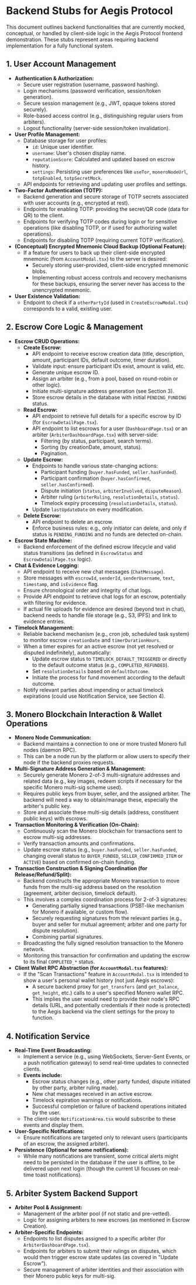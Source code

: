 # Backend Stubs for Aegis Protocol

This document outlines backend functionalities that are currently mocked, conceptual, or handled by client-side logic in the Aegis Protocol frontend demonstration. These stubs represent areas requiring backend implementation for a fully functional system.

## 1. User Account Management

*   **Authentication & Authorization:**
    *   Secure user registration (username, password hashing).
    *   Login mechanisms (password verification, session/token generation).
    *   Secure session management (e.g., JWT, opaque tokens stored securely).
    *   Role-based access control (e.g., distinguishing regular users from arbiters).
    *   Logout functionality (server-side session/token invalidation).
*   **User Profile Management:**
    *   Database storage for user profiles:
        *   `id`: Unique user identifier.
        *   `username`: User's chosen display name.
        *   `reputationScore`: Calculated and updated based on escrow history.
        *   `settings`: Persisting user preferences like `useTor`, `moneroNodeUrl`, `totpEnabled`, `totpSecretMock`.
    *   API endpoints for retrieving and updating user profiles and settings.
*   **Two-Factor Authentication (TOTP):**
    *   Backend generation and secure storage of TOTP secrets associated with user accounts (e.g., encrypted at rest).
    *   Endpoints for enabling TOTP: providing the secret/QR code (data for QR) to the client.
    *   Endpoints for verifying TOTP codes during login or for sensitive operations (like disabling TOTP, or if used for authorizing wallet operations).
    *   Endpoints for disabling TOTP (requiring current TOTP verification).
*   **(Conceptual) Encrypted Mnemonic Cloud Backup (Optional Feature):**
    *   If a feature for users to back up their client-side encrypted mnemonic (from `AccountModal.tsx`) to the server is desired:
        *   Securely storing user-provided, client-side encrypted mnemonic blobs.
        *   Implementing robust access controls and recovery mechanisms for these backups, ensuring the server never has access to the unencrypted mnemonic.
*   **User Existence Validation:**
    *   Endpoint to check if a `otherPartyId` (used in `CreateEscrowModal.tsx`) corresponds to a valid, existing user.

## 2. Escrow Core Logic & Management

*   **Escrow CRUD Operations:**
    *   **Create Escrow:**
        *   API endpoint to receive escrow creation data (title, description, amount, participant IDs, default outcome, timer duration).
        *   Validate input: ensure participant IDs exist, amount is valid, etc.
        *   Generate unique escrow ID.
        *   Assign an arbiter (e.g., from a pool, based on round-robin or other logic).
        *   Initiate multi-signature address generation (see Section 3).
        *   Store escrow details in the database with initial `PENDING_FUNDING` status.
    *   **Read Escrow:**
        *   API endpoint to retrieve full details for a specific escrow by ID (for `EscrowDetailPage.tsx`).
        *   API endpoint to list escrows for a user (`DashboardPage.tsx`) or an arbiter (`ArbiterDashboardPage.tsx`) with server-side:
            *   Filtering (by status, participant, search terms).
            *   Sorting (by creationDate, amount, status).
            *   Pagination.
    *   **Update Escrow:**
        *   Endpoints to handle various state-changing actions:
            *   Participant funding (`buyer.hasFunded`, `seller.hasFunded`).
            *   Participant confirmation (`buyer.hasConfirmed`, `seller.hasConfirmed`).
            *   Dispute initiation (`status`, `arbiterInvolved`, `disputeReason`).
            *   Arbiter ruling (`arbiterRuling`, `resolutionDetails`, `status`).
            *   Timelock expiry processing (`resolutionDetails`, `status`).
        *   Update `lastUpdateDate` on every modification.
    *   **Delete Escrow:**
        *   API endpoint to delete an escrow.
        *   Enforce business rules: e.g., only initiator can delete, and only if status is `PENDING_FUNDING` and no funds are detected on-chain.
*   **Escrow State Machine:**
    *   Backend enforcement of the defined escrow lifecycle and valid status transitions (as defined in `EscrowStatus` and `EscrowDetailPage.tsx` logic).
*   **Chat & Evidence Logging:**
    *   API endpoint to receive new chat messages (`ChatMessage`).
    *   Store messages with `escrowId`, `senderId`, `senderUsername`, `text`, `timestamp`, and `isEvidence` flag.
    *   Ensure chronological order and integrity of chat logs.
    *   Provide API endpoint to retrieve chat logs for an escrow, potentially with filtering for evidence.
    *   If actual file uploads for evidence are desired (beyond text in chat), backend needs to handle file storage (e.g., S3, IPFS) and link to evidence entries.
*   **Timelock Management:**
    *   Reliable backend mechanism (e.g., cron job, scheduled task system) to monitor escrow `creationDate` and `timerDurationHours`.
    *   When a timer expires for an active escrow (not yet resolved or disputed indefinitely), automatically:
        *   Update escrow status to `TIMELOCK_DEFAULT_TRIGGERED` or directly to the default outcome status (e.g., `COMPLETED_REFUNDED`).
        *   Set `resolutionDetails` based on `defaultOutcome`.
        *   Initiate the process for fund movement according to the default outcome.
    *   Notify relevant parties about impending or actual timelock expirations (could use Notification Service, see Section 4).

## 3. Monero Blockchain Interaction & Wallet Operations

*   **Monero Node Communication:**
    *   Backend maintains a connection to one or more trusted Monero full nodes (daemon RPC).
    *   This can be a node run by the platform or allow users to specify their node if the backend proxies requests.
*   **Multi-Signature Address Generation & Management:**
    *   Securely generate Monero 2-of-3 multi-signature addresses and related data (e.g., key images, redeem scripts if necessary for the specific Monero multi-sig scheme used).
    *   Requires public keys from buyer, seller, and the assigned arbiter. The backend will need a way to obtain/manage these, especially the arbiter's public key.
    *   Store and associate these multi-sig details (address, constituent public keys) with escrows.
*   **Transaction Monitoring & Verification (On-Chain):**
    *   Continuously scan the Monero blockchain for transactions sent to escrow multi-sig addresses.
    *   Verify transaction amounts and confirmations.
    *   Update escrow status (e.g., `buyer.hasFunded`, `seller.hasFunded`, changing overall status to `BUYER_FUNDED`, `SELLER_CONFIRMED_ITEM` or `ACTIVE`) based on confirmed on-chain funding.
*   **Transaction Construction & Signing Coordination (for Release/Refund/Split):**
    *   Backend constructs the appropriate Monero transaction to move funds from the multi-sig address based on the resolution (agreement, arbiter decision, timelock default).
    *   This involves a complex coordination process for 2-of-3 signatures:
        *   Generating partially signed transactions (PSBT-like mechanism for Monero if available, or custom flow).
        *   Securely requesting signatures from the relevant parties (e.g., buyer and seller for mutual agreement; arbiter and one party for dispute resolution).
        *   Combining partial signatures.
    *   Broadcasting the fully signed resolution transaction to the Monero network.
    *   Monitoring this transaction for confirmation and updating the escrow to its final `COMPLETED_*` status.
*   **Client Wallet RPC Abstraction (for `AccountModal.tsx` features):**
    *   If the "Scan Transactions" feature in `AccountModal.tsx` is intended to show a user's personal wallet history (not just Aegis escrows):
        *   A secure backend proxy for `get_transfers` (and `get_balance`, `get_height`, etc.) calls to a user's specified Monero wallet RPC.
        *   This implies the user would need to provide their node's RPC details (URL, and potentially credentials if their node is protected) to the Aegis backend via the client settings for the proxy to function.

## 4. Notification Service

*   **Real-Time Event Broadcasting:**
    *   Implement a service (e.g., using WebSockets, Server-Sent Events, or a push notification gateway) to send real-time updates to connected clients.
    *   **Events include:**
        *   Escrow status changes (e.g., other party funded, dispute initiated by other party, arbiter ruling made).
        *   New chat messages received in an active escrow.
        *   Timelock expiration warnings or notifications.
        *   Successful completion or failure of backend operations initiated by the user.
    *   The client-side `NotificationArea.tsx` would subscribe to these events and display them.
*   **User-Specific Notifications:**
    *   Ensure notifications are targeted only to relevant users (participants of an escrow, the assigned arbiter).
*   **Persistence (Optional for some notifications):**
    *   While many notifications are transient, some critical alerts might need to be persisted in the database if the user is offline, to be delivered upon next login (though the current UI focuses on real-time toast notifications).

## 5. Arbiter System Backend Support

*   **Arbiter Pool & Assignment:**
    *   Management of the arbiter pool (if not static and pre-vetted).
    *   Logic for assigning arbiters to new escrows (as mentioned in Escrow Creation).
*   **Arbiter-Specific Endpoints:**
    *   Endpoints to list disputes assigned to a specific arbiter (for `ArbiterDashboardPage.tsx`).
    *   Endpoints for arbiters to submit their rulings on disputes, which would then trigger escrow state updates (as covered in "Update Escrow").
    *   Secure management of arbiter identities and their association with their Monero public keys for multi-sig.